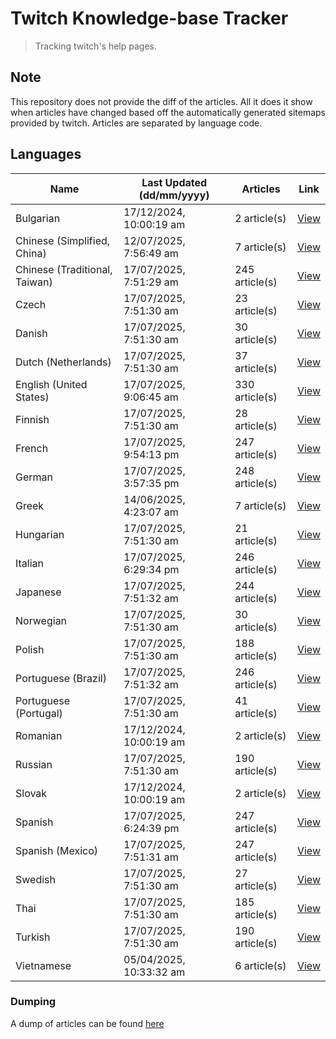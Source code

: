 # Twitch Knowledge-base Tracker
> Tracking twitch's help pages. 

## Note
This repository does not provide the diff of the articles. All it does it show when articles have changed based
off the automatically generated sitemaps provided by twitch. Articles are separated by language code.

## Languages

| Name                          | Last Updated (dd/mm/yyyy) | Articles       | Link                   |
|-------------------------------|---------------------------|----------------|------------------------|
| Bulgarian                     | 17/12/2024, 10:00:19 am   | 2 article(s)   | [View](docs/bg.md)     |
| Chinese (Simplified, China)   | 12/07/2025, 7:56:49 am    | 7 article(s)   | [View](docs/zh_CN.md)  |
| Chinese (Traditional, Taiwan) | 17/07/2025, 7:51:29 am    | 245 article(s) | [View](docs/zh_TW.md)  |
| Czech                         | 17/07/2025, 7:51:30 am    | 23 article(s)  | [View](docs/cs.md)     |
| Danish                        | 17/07/2025, 7:51:30 am    | 30 article(s)  | [View](docs/da.md)     |
| Dutch (Netherlands)           | 17/07/2025, 7:51:30 am    | 37 article(s)  | [View](docs/nl_NL.md)  |
| English (United States)       | 17/07/2025, 9:06:45 am    | 330 article(s) | [View](docs/en_US.md)  |
| Finnish                       | 17/07/2025, 7:51:30 am    | 28 article(s)  | [View](docs/fi.md)     |
| French                        | 17/07/2025, 9:54:13 pm    | 247 article(s) | [View](docs/fr.md)     |
| German                        | 17/07/2025, 3:57:35 pm    | 248 article(s) | [View](docs/de.md)     |
| Greek                         | 14/06/2025, 4:23:07 am    | 7 article(s)   | [View](docs/el.md)     |
| Hungarian                     | 17/07/2025, 7:51:30 am    | 21 article(s)  | [View](docs/hu.md)     |
| Italian                       | 17/07/2025, 6:29:34 pm    | 246 article(s) | [View](docs/it.md)     |
| Japanese                      | 17/07/2025, 7:51:32 am    | 244 article(s) | [View](docs/ja.md)     |
| Norwegian                     | 17/07/2025, 7:51:30 am    | 30 article(s)  | [View](docs/no.md)     |
| Polish                        | 17/07/2025, 7:51:30 am    | 188 article(s) | [View](docs/pl.md)     |
| Portuguese (Brazil)           | 17/07/2025, 7:51:32 am    | 246 article(s) | [View](docs/pt_BR.md)  |
| Portuguese (Portugal)         | 17/07/2025, 7:51:30 am    | 41 article(s)  | [View](docs/pt_PT.md)  |
| Romanian                      | 17/12/2024, 10:00:19 am   | 2 article(s)   | [View](docs/ro.md)     |
| Russian                       | 17/07/2025, 7:51:30 am    | 190 article(s) | [View](docs/ru.md)     |
| Slovak                        | 17/12/2024, 10:00:19 am   | 2 article(s)   | [View](docs/sk.md)     |
| Spanish                       | 17/07/2025, 6:24:39 pm    | 247 article(s) | [View](docs/es.md)     |
| Spanish (Mexico)              | 17/07/2025, 7:51:31 am    | 247 article(s) | [View](docs/es_MX.md)  |
| Swedish                       | 17/07/2025, 7:51:30 am    | 27 article(s)  | [View](docs/sv.md)     |
| Thai                          | 17/07/2025, 7:51:30 am    | 185 article(s) | [View](docs/th.md)     |
| Turkish                       | 17/07/2025, 7:51:30 am    | 190 article(s) | [View](docs/tr.md)     |
| Vietnamese                    | 05/04/2025, 10:33:32 am   | 6 article(s)   | [View](docs/vi.md)     |

### Dumping
A dump of articles can be found [here](docs/RAW.md)